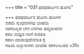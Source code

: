 +++
title = "031 ಫಡಫಡರ್ಜುನ ಹೋಗು"

+++
ಫಡಫಡರ್ಜುನ ಹೋಗು ಹೋಗಳ  
ವಡದು ಸೈಂಧವನಳಿವು ಭಾಷೆಯ  
ನಡಸಬಲ್ಲರೆ ಬೇಗ ಬೆಳಗಿಸು ಹವ್ಯವಾಹನನ  
ಕಡಲ ಮಧ್ಯದ ಗಿರಿಗೆ ಸುರಪತಿ  
ಕಡುಗಿ ಮಾಡುವುದೇನೆನುತ ಕೈ  
ಗಡಿಯ ಬಿಲ್ಲಾಳುಗಳು ಬಿಗಿದರು ಸರಳಲಂಬರವ    ॥31॥